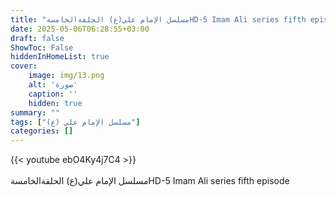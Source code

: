 ```yaml
---
title: "مسلسل الإمام علي(ع) الحلقةالخامسةHD-5 Imam Ali series fifth episode"
date: 2025-05-06T06:28:55+03:00
draft: false
ShowToc: False
hiddenInHomeList: true
cover:
    image: img/13.png
    alt: 'صورة'
    caption: ''
    hidden: true
summary: ""
tags: ["مسلسل الإمام علي (ع)"]
categories: []
---
```


{{< youtube ebO4Ky4j7C4 >}}  
<br>
مسلسل الإمام علي(ع) الحلقةالخامسةHD-5 Imam Ali series fifth episode
